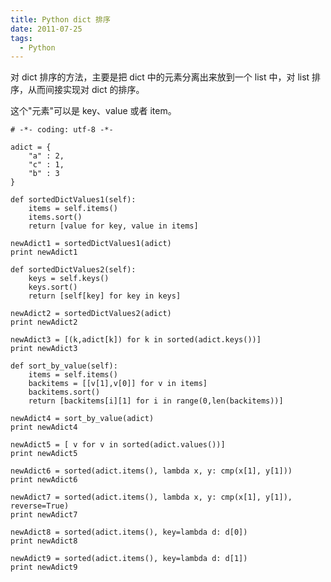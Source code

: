 ```yaml
---
title: Python dict 排序
date: 2011-07-25
tags: 
  - Python
---
```


对 dict 排序的方法，主要是把 dict 中的元素分离出来放到一个 list 中，对 list 排序，从而间接实现对 dict 的排序。

这个"元素"可以是 key、value 或者 item。 

<!--more-->

    # -*- coding: utf-8 -*-
    
    adict = {
        "a" : 2,
        "c" : 1,
        "b" : 3
    }
    
    def sortedDictValues1(self):
        items = self.items()
        items.sort()
        return [value for key, value in items]
    
    newAdict1 = sortedDictValues1(adict)
    print newAdict1
    
    def sortedDictValues2(self):
        keys = self.keys()
        keys.sort()
        return [self[key] for key in keys]
    
    newAdict2 = sortedDictValues2(adict)
    print newAdict2
    
    newAdict3 = [(k,adict[k]) for k in sorted(adict.keys())] 
    print newAdict3
    
    def sort_by_value(self):
        items = self.items()
        backitems = [[v[1],v[0]] for v in items]
        backitems.sort()
        return [backitems[i][1] for i in range(0,len(backitems))]
    
    newAdict4 = sort_by_value(adict)
    print newAdict4
    
    newAdict5 = [ v for v in sorted(adict.values())] 
    print newAdict5
    
    newAdict6 = sorted(adict.items(), lambda x, y: cmp(x[1], y[1]))
    print newAdict6
    
    newAdict7 = sorted(adict.items(), lambda x, y: cmp(x[1], y[1]), reverse=True)
    print newAdict7
    
    newAdict8 = sorted(adict.items(), key=lambda d: d[0])
    print newAdict8
    
    newAdict9 = sorted(adict.items(), key=lambda d: d[1])
    print newAdict9

